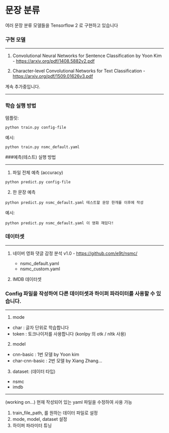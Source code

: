 # 문장 분류
여러 문장 분류 모델들을 Tensorflow 2 로 구현하고 있습니다

### 구현 모델

---

1. Convolutional Neural Networks for Sentence Classification by Yoon Kim - https://arxiv.org/pdf/1408.5882v2.pdf

2. Character-level Convolutional Networks for Text Classification - https://arxiv.org/pdf/1509.01626v3.pdf

계속 추가중입니다.

---
### 학습 실행 방법

템플릿:
<pre><code>python train.py config-file</code></pre>
예시:
<pre><code>python train.py nsmc_default.yaml</code></pre>

###예측(테스트) 실행 방법

---
1. 파일 전체 예측 (accuracy)
<pre><code>python predict.py config-file</code></pre>

2. 한 문장 예측
<pre><code>python predict.py nsmc_default.yaml 테스트할 문장 한개를 이후에 작성</code></pre>
예시:
<pre><code>python predict.py nsmc_default.yaml 이 영화 재밌다!</code></pre>


### 데이터셋
---
1. 네이버 영화 댓글 감정 분석 v1.0 - https://github.com/e9t/nsmc/
    - nsmc_default.yaml
    - nsmc_custom.yaml
  
2. IMDB 데이터셋
    

### Config 파일을 작성하여 다른 데이터셋과 하이퍼 파라미터를 사용할 수 있습니다.
---
1. mode
- char : 글자 단위로 학습합니다
- token : 토크나이저를 사용합니다 (konlpy 의 otk / nltk 사용)

2. model
- cnn-basic : 1번 모델 by Yoon kim
- char-cnn-basic : 2번 모델 by Xiang Zhang...

3. dataset: (데이터 타입)
- nsmc
- imdb

---
(working on...) 현재 작성되어 있는 yaml 파일을 수정하여 사용 가능
1. train_file_path, 를 원하는 데이터 파일로 설정
2. mode, model, dataset 설정
3. 하이퍼 파라미터 튜닝
